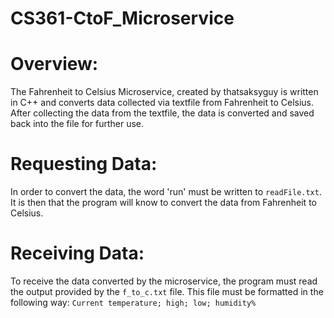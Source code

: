 # CS361-CtoF_Microservice

# Overview:
The Fahrenheit to Celsius Microservice, created by thatsaksyguy is written in C++ and converts data collected via textfile from Fahrenheit to Celsius. After collecting the data from the textfile, the data is converted and saved back into the file for further use. 

# Requesting Data:
In order to convert the data, the word 'run' must be written to `readFile.txt`. It is then that the program will know to convert the data from Fahrenheit to Celsius.

# Receiving Data:
To receive the data converted by the microservice, the program must read the output provided by the `f_to_c.txt` file. This file must be formatted in the following way: `Current temperature; high; low; humidity%`
